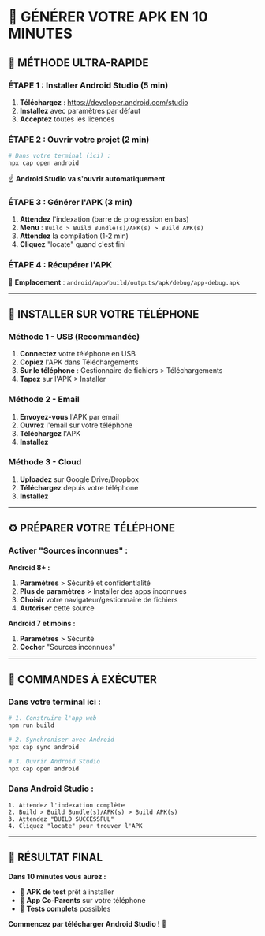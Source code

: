 # 📱 GÉNÉRER VOTRE APK EN 10 MINUTES

## 🎯 **MÉTHODE ULTRA-RAPIDE**

### **ÉTAPE 1 : Installer Android Studio** (5 min)
1. **Téléchargez** : https://developer.android.com/studio
2. **Installez** avec paramètres par défaut
3. **Acceptez** toutes les licences

### **ÉTAPE 2 : Ouvrir votre projet** (2 min)
```bash
# Dans votre terminal (ici) :
npx cap open android
```
☝️ **Android Studio va s'ouvrir automatiquement**

### **ÉTAPE 3 : Générer l'APK** (3 min)
1. **Attendez** l'indexation (barre de progression en bas)
2. **Menu** : `Build > Build Bundle(s)/APK(s) > Build APK(s)`
3. **Attendez** la compilation (1-2 min)
4. **Cliquez** "locate" quand c'est fini

### **ÉTAPE 4 : Récupérer l'APK**
📁 **Emplacement** : `android/app/build/outputs/apk/debug/app-debug.apk`

---

## 📲 **INSTALLER SUR VOTRE TÉLÉPHONE**

### **Méthode 1 - USB** (Recommandée)
1. **Connectez** votre téléphone en USB
2. **Copiez** l'APK dans Téléchargements
3. **Sur le téléphone** : Gestionnaire de fichiers > Téléchargements
4. **Tapez** sur l'APK > Installer

### **Méthode 2 - Email**
1. **Envoyez-vous** l'APK par email
2. **Ouvrez** l'email sur votre téléphone
3. **Téléchargez** l'APK
4. **Installez**

### **Méthode 3 - Cloud**
1. **Uploadez** sur Google Drive/Dropbox
2. **Téléchargez** depuis votre téléphone
3. **Installez**

---

## ⚙️ **PRÉPARER VOTRE TÉLÉPHONE**

### **Activer "Sources inconnues" :**

**Android 8+ :**
1. **Paramètres** > Sécurité et confidentialité
2. **Plus de paramètres** > Installer des apps inconnues
3. **Choisir** votre navigateur/gestionnaire de fichiers
4. **Autoriser** cette source

**Android 7 et moins :**
1. **Paramètres** > Sécurité
2. **Cocher** "Sources inconnues"

---

## 🚀 **COMMANDES À EXÉCUTER**

### **Dans votre terminal ici :**
```bash
# 1. Construire l'app web
npm run build

# 2. Synchroniser avec Android
npx cap sync android

# 3. Ouvrir Android Studio
npx cap open android
```

### **Dans Android Studio :**
```
1. Attendez l'indexation complète
2. Build > Build Bundle(s)/APK(s) > Build APK(s)
3. Attendez "BUILD SUCCESSFUL"
4. Cliquez "locate" pour trouver l'APK
```

---

## 🎯 **RÉSULTAT FINAL**

**Dans 10 minutes vous aurez :**
- 📱 **APK de test** prêt à installer
- 📲 **App Co-Parents** sur votre téléphone
- 🧪 **Tests complets** possibles

**Commencez par télécharger Android Studio !** 🚀